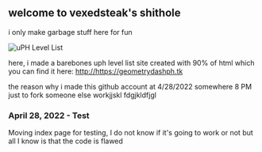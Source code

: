 ## welcome to vexedsteak's shithole

i only make garbage stuff here for fun

![uPH Level List](https://media.discordapp.net/attachments/944950635604877312/969206432408940554/Untitled207.jpg?width=427&height=240 "uPH Level List")

here, i made a barebones uph level list site created with 90% of html which you can find it here:
<http://https://geometrydashph.tk>

the reason why i made this github account at 4/28/2022 somewhere 8 PM just to fork someone else workjjskl fdgjkldfjgl

### April 28, 2022 - Test
Moving index page for testing, I do not know if it's going to work or not but all I know is that the code is flawed
